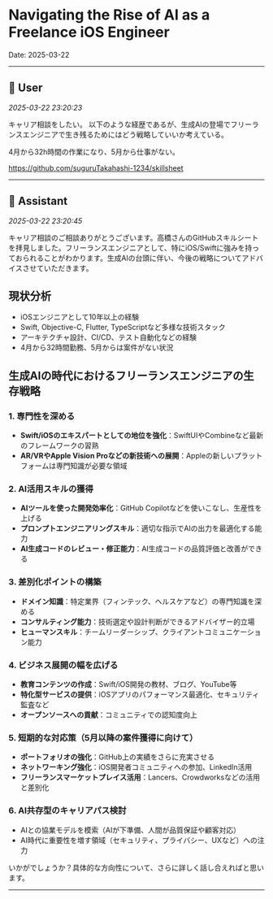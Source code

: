 # Navigating the Rise of AI as a Freelance iOS Engineer

Date: 2025-03-22

---

## 👤 User
*2025-03-22 23:20:23*

キャリア相談をしたい。
以下のような経歴であるが、生成AIの登場でフリーランスエンジニアで生き残るためにはどう戦略していいか考えている。

4月から32h時間の作業になり、5月から仕事がない。

https://github.com/suguruTakahashi-1234/skillsheet

---

## 🤖 Assistant
*2025-03-22 23:20:45*

キャリア相談のご相談ありがとうございます。高橋さんのGitHubスキルシートを拝見しました。フリーランスエンジニアとして、特にiOS/Swiftに強みを持っておられることがわかります。生成AIの台頭に伴い、今後の戦略についてアドバイスさせていただきます。

## 現状分析

- iOSエンジニアとして10年以上の経験
- Swift, Objective-C, Flutter, TypeScriptなど多様な技術スタック
- アーキテクチャ設計、CI/CD、テスト自動化などの経験
- 4月から32時間勤務、5月からは案件がない状況

## 生成AIの時代におけるフリーランスエンジニアの生存戦略

### 1. 専門性を深める
- **Swift/iOSのエキスパートとしての地位を強化**：SwiftUIやCombineなど最新のフレームワークの習熟
- **AR/VRやApple Vision Proなどの新技術への展開**：Appleの新しいプラットフォームは専門知識が必要な領域

### 2. AI活用スキルの獲得
- **AIツールを使った開発効率化**：GitHub Copilotなどを使いこなし、生産性を上げる
- **プロンプトエンジニアリングスキル**：適切な指示でAIの出力を最適化する能力
- **AI生成コードのレビュー・修正能力**：AI生成コードの品質評価と改善ができる

### 3. 差別化ポイントの構築
- **ドメイン知識**：特定業界（フィンテック、ヘルスケアなど）の専門知識を深める
- **コンサルティング能力**：技術選定や設計判断ができるアドバイザー的立場
- **ヒューマンスキル**：チームリーダーシップ、クライアントコミュニケーション能力

### 4. ビジネス展開の幅を広げる
- **教育コンテンツの作成**：Swift/iOS開発の教材、ブログ、YouTube等
- **特化型サービスの提供**：iOSアプリのパフォーマンス最適化、セキュリティ監査など
- **オープンソースへの貢献**：コミュニティでの認知度向上

### 5. 短期的な対応策（5月以降の案件獲得に向けて）
- **ポートフォリオの強化**：GitHub上の実績をさらに充実させる
- **ネットワーキング強化**：iOS開発者コミュニティへの参加、LinkedIn活用
- **フリーランスマーケットプレイス活用**：Lancers、Crowdworksなどの活用と差別化

### 6. AI共存型のキャリアパス検討
- AIとの協業モデルを模索（AIが下準備、人間が品質保証や顧客対応）
- AI時代に重要性を増す領域（セキュリティ、プライバシー、UXなど）への注力

いかがでしょうか？具体的な方向性について、さらに詳しく話し合えればと思います。

---

